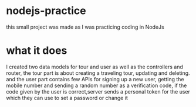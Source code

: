 # nodejs-practice
this small project was made as I was practicing coding in NodeJs
# what it does
I created two data models for tour and user as well as the controllers and router, the tour part is about creating a traveling tour, updating and deleting. and the user part contains few APIs for signing up a new user, getting the mobile number and sending a random number as a verification code, if the code given by the user is correct,server sends a personal token for the user
which they can use to set a password or change it 
